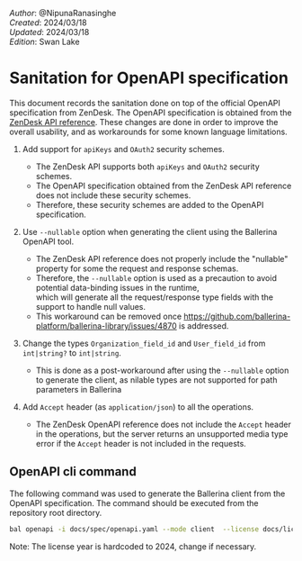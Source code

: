 _Author_: @NipunaRanasinghe \
_Created_: 2024/03/18 \
_Updated_: 2024/03/18 \
_Edition_: Swan Lake

# Sanitation for OpenAPI specification

This document records the sanitation done on top of the official OpenAPI specification from ZenDesk. 
The OpenAPI specification is obtained from the [ZenDesk API reference](https://developer.zendesk.com/api-reference/voice-api/voice-api-v2). 
These changes are done in order to improve the overall usability, and as workarounds for some known language limitations.

1. Add support for `apiKeys` and `OAuth2` security schemes. 
    * The ZenDesk API supports both `apiKeys` and `OAuth2` security schemes. 
    * The OpenAPI specification obtained from the ZenDesk API reference does not include these security schemes. 
    * Therefore, these security schemes are added to the OpenAPI specification.

2. Use `--nullable` option when generating the client using the Ballerina OpenAPI tool. 
    * The ZenDesk API reference does not properly include the "nullable" property for some the request and response schemas. 
    * Therefore, the `--nullable` option is used as a precaution to avoid potential data-binding issues in the runtime,  
      which will generate all the request/response type fields with the support to handle null values.
    * This workaround can be removed once https://github.com/ballerina-platform/ballerina-library/issues/4870 is addressed.

3. Change the types `Organization_field_id` and `User_field_id` from `int|string?` to `int|string`.
    * This is done as a post-workaround after using the `--nullable` option to generate the client, as nilable types are not supported for path parameters in Ballerina

4. Add `Accept` header (as `application/json`) to all the operations.
    * The ZenDesk OpenAPI reference does not include the `Accept` header in the operations, but the server returns an 
    unsupported media type error if the `Accept` header is not included in the requests.

## OpenAPI cli command

The following command was used to generate the Ballerina client from the OpenAPI specification. The command should be 
executed from the repository root directory.

```bash
bal openapi -i docs/spec/openapi.yaml --mode client  --license docs/license.txt -o ballerina/ --nullable
```
Note: The license year is hardcoded to 2024, change if necessary.
